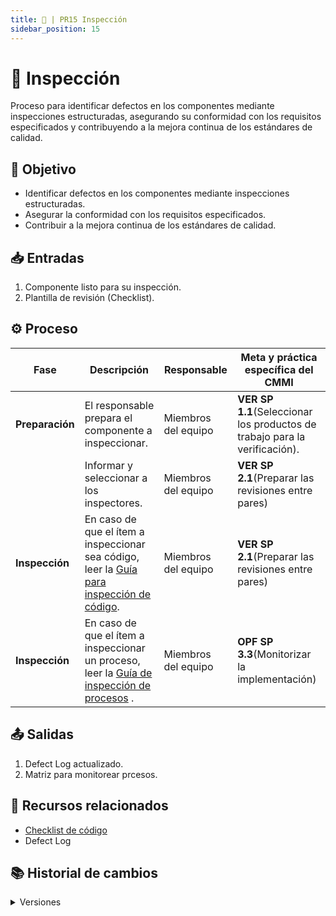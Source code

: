 ```yaml
---
title: 🐥 | PR15 Inspección
sidebar_position: 15
---
```

# 🐥 Inspección

Proceso para identificar defectos en los componentes mediante inspecciones estructuradas, asegurando su conformidad con los requisitos especificados y contribuyendo a la mejora continua de los estándares de calidad.

## 🎯 Objetivo

- Identificar defectos en los componentes mediante inspecciones estructuradas.
- Asegurar la conformidad con los requisitos especificados.
- Contribuir a la mejora continua de los estándares de calidad.

## 📥 Entradas

1. Componente listo para su inspección.
2. Plantilla de revisión (Checklist).

## ⚙️ Proceso


| **Fase**         | **Descripción**                                                                                                                                   | **Responsable**     | **Meta y práctica específica del CMMI**                                  |
| ---------------- | -------------------------------------------------------------------------------------------------------------------------------------------------- | ------------------- | -------------------------------------------------------------------------- |
| **Preparación** | El responsable prepara el componente a inspeccionar.                                                                                                          | Miembros del equipo | **VER SP 1.1**(Seleccionar los productos de trabajo para la verificación). |
|                  | Informar y seleccionar a los inspectores.                                                                            | Miembros del equipo     | **VER SP 2.1**(Preparar las revisiones entre pares)                        |
| **Inspección**  | En caso de que el ítem a inspeccionar sea código, leer la [Guía para inspección de código](/docs/guias/inspeccion-codigo).                                                                                     | Miembros del equipo      |       **VER SP 2.1**(Preparar las revisiones entre pares)                              |
| **Inspección**  | En caso de que el ítem a inspeccionar un proceso, leer la [Guía de inspección de procesos](https://codeandco-wiki.netlify.app/docs/next/guias/monitorear-procesos) .                                                                                     | Miembros del equipo      |          **OPF SP 3.3**(Monitorizar la implementación)                                                                  |




## 📤 Salidas

1. Defect Log actualizado.
2. Matriz para monitorear prcesos.

## 📎 Recursos relacionados

- [Checklist de código](../recursos/checklists.md) 
- Defect Log



## 📚 Historial de cambios

<details>
  <summary>Versiones</summary>
| **Versión** | **Descripción**                                         | **Fecha**   | **Colaborador**            |
|-------------|---------------------------------------------------------|-------------|----------------------------|
| **1.0**   | Versión inicial del PR16                                | 10/04/2025  | Ian Julián Estrada Castro  |
| **1.1**   | Refactorización del proceso                             | 18/04/2025  | Diego Fuentes              |
| **1.2**   | Simplificación y mejora en la concisión del proceso    | 15/05/2025  | Ángel Mauricio Ramírez Herrera |
| **1.3**   | Cambio de nombre de archivo, actualización de título y aclaraciones | 15/05/2025  | Daniel Contreras Chávez    |
</details>
